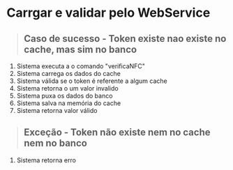 # Carrgar e validar pelo WebService

> ## Caso de sucesso - Token existe nao existe no cache, mas sim no banco
1. Sistema executa a o comando "verificaNFC"
2. Sistema carrega os dados do cache
3. Sistema válida se o token é referente a algum cache
4. Sistema retorna o um valor invalido
5. Sistema puxa os dados do banco
6. Sistema salva na memória do cache
6. Sistema retorna valor válido 

>## Exceção - Token não existe nem no cache nem no banco
1. Sistema retorna erro